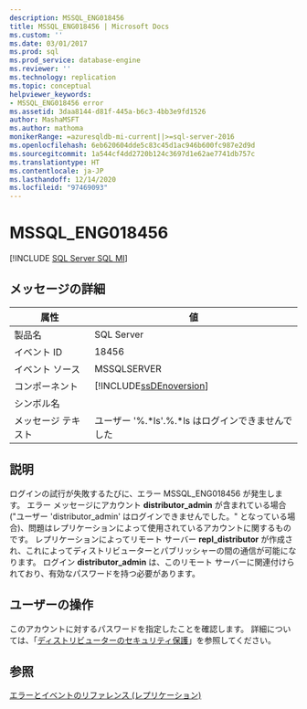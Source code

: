 ```yaml
---
description: MSSQL_ENG018456
title: MSSQL_ENG018456 | Microsoft Docs
ms.custom: ''
ms.date: 03/01/2017
ms.prod: sql
ms.prod_service: database-engine
ms.reviewer: ''
ms.technology: replication
ms.topic: conceptual
helpviewer_keywords:
- MSSQL_ENG018456 error
ms.assetid: 3daa8144-d81f-445a-b6c3-4bb3e9fd1526
author: MashaMSFT
ms.author: mathoma
monikerRange: =azuresqldb-mi-current||>=sql-server-2016
ms.openlocfilehash: 6eb620604dde5c83c45d1ac946b600fc987e2d9d
ms.sourcegitcommit: 1a544cf4dd2720b124c3697d1e62ae7741db757c
ms.translationtype: HT
ms.contentlocale: ja-JP
ms.lasthandoff: 12/14/2020
ms.locfileid: "97469093"
---
```

# <a name="mssql_eng018456"></a>MSSQL_ENG018456
[!INCLUDE [SQL Server SQL MI](../../includes/applies-to-version/sql-asdbmi.md)]
    
## <a name="message-details"></a>メッセージの詳細  
  
|属性|値|  
|-|-|  
|製品名|SQL Server|  
|イベント ID|18456|  
|イベント ソース|MSSQLSERVER|  
|コンポーネント|[!INCLUDE[ssDEnoversion](../../includes/ssdenoversion-md.md)]|  
|シンボル名||  
|メッセージ テキスト|ユーザー '%.*ls'.%.\*ls はログインできませんでした|  
  
## <a name="explanation"></a>説明  
 ログインの試行が失敗するたびに、エラー MSSQL_ENG018456 が発生します。 エラー メッセージにアカウント **distributor_admin** が含まれている場合 ("ユーザー 'distributor_admin' はログインできませんでした。" となっている場合)、問題はレプリケーションによって使用されているアカウントに関するものです。 レプリケーションによってリモート サーバー **repl_distributor** が作成され、これによってディストリビューターとパブリッシャーの間の通信が可能になります。 ログイン **distributor_admin** は、このリモート サーバーに関連付けられており、有効なパスワードを持つ必要があります。  
  
## <a name="user-action"></a>ユーザーの操作  
 このアカウントに対するパスワードを指定したことを確認します。 詳細については、「[ディストリビューターのセキュリティ保護](../../relational-databases/replication/security/secure-the-distributor.md)」を参照してください。  
  
## <a name="see-also"></a>参照  
 [エラーとイベントのリファレンス &#40;レプリケーション&#41;](../../relational-databases/replication/errors-and-events-reference-replication.md)  
  
  
